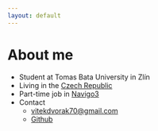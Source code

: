 ```yaml
---
layout: default
---
```


# About me

- Student at Tomas Bata University in Zlín
- Living in the [Czech Republic](https://en.wikipedia.org/wiki/Czech_Republic)
- Part-time job in [Navigo3](https://navigo3.com/cs/)
- Contact
  - [<span class="fa fa-envelope faicon"></span> vitekdvorak70@gmail.com](mailto:vitekdvorak70@gmail.com)
  - [<span class="fa fa-github faicon"></span> Github](https://github.com/vitekdvorak)
